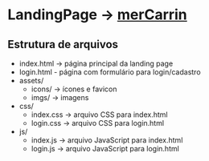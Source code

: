 # LandingPage -> [merCarrin](https://paulovitor-unb.github.io/BeAcademy_FromZeroToHero/LandingPage)

## Estrutura de arquivos

-   index.html -> página principal da landing page
-   login.html - página com formulário para login/cadastro
-   assets/
    -   icons/ -> ícones e favicon
    -   imgs/ -> imagens
-   css/
    -   index.css -> arquivo CSS para index.html
    -   login.css -> arquivo CSS para login.html
-   js/
    -   index.js -> arquivo JavaScript para index.html
    -   login.js -> arquivo JavaScript para login.html
